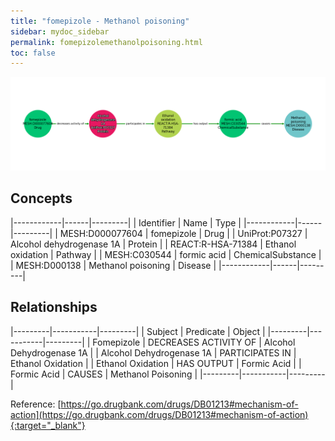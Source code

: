 ```yaml
---
title: "fomepizole - Methanol poisoning"
sidebar: mydoc_sidebar
permalink: fomepizolemethanolpoisoning.html
toc: false 
---
```


![Path Visualization](/images/fomepizolemethanolpoisoning.png)

## Concepts

|------------|------|---------|
| Identifier | Name | Type    |
|------------|------|---------|
| MESH:D000077604 | fomepizole | Drug |
| UniProt:P07327 | Alcohol dehydrogenase 1A | Protein |
| REACT:R-HSA-71384 | Ethanol oxidation | Pathway |
| MESH:C030544 | formic acid | ChemicalSubstance |
| MESH:D000138 | Methanol poisoning | Disease |
|------------|------|---------|

## Relationships

|---------|-----------|---------|
| Subject | Predicate | Object  |
|---------|-----------|---------|
| Fomepizole | DECREASES ACTIVITY OF | Alcohol Dehydrogenase 1A |
| Alcohol Dehydrogenase 1A | PARTICIPATES IN | Ethanol Oxidation |
| Ethanol Oxidation | HAS OUTPUT | Formic Acid |
| Formic Acid | CAUSES | Methanol Poisoning |
|---------|-----------|---------|

Reference: [https://go.drugbank.com/drugs/DB01213#mechanism-of-action](https://go.drugbank.com/drugs/DB01213#mechanism-of-action){:target="_blank"}
